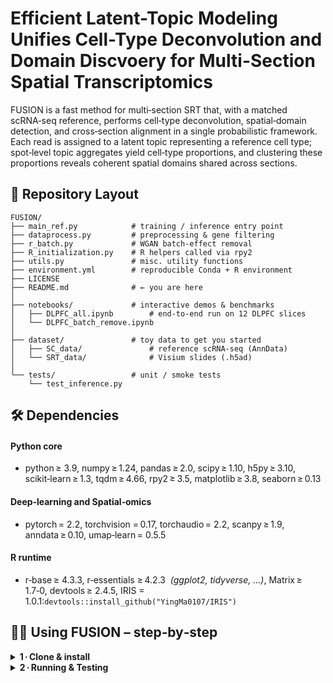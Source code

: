 # Efficient Latent-Topic Modeling Unifies Cell-Type Deconvolution and Domain Discvoery for Multi-Section Spatial Transcriptomics

FUSION is a fast method for multi‑section SRT that, with a matched scRNA‑seq reference, performs cell‑type deconvolution, spatial‑domain detection, and cross‑section alignment in a single probabilistic framework. Each read is assigned to a latent topic representing a reference cell type; spot‑level topic aggregates yield cell‑type proportions, and clustering these proportions reveals coherent spatial domains shared across sections.

## 📂 Repository Layout
```text
FUSION/
├── main_ref.py            # training / inference entry point
├── dataprocess.py         # preprocessing & gene filtering
├── r_batch.py             # WGAN batch‑effect removal
├── R_initialization.py    # R helpers called via rpy2
├── utils.py               # misc. utility functions
├── environment.yml        # reproducible Conda + R environment
├── LICENSE
├── README.md              # ← you are here
│
├── notebooks/             # interactive demos & benchmarks
│   ├── DLPFC_all.ipynb        # end‑to‑end run on 12 DLPFC slices
│   └── DLPFC_batch_remove.ipynb
│
├── dataset/               # toy data to get you started
│   ├── SC_data/               # reference scRNA‑seq (AnnData)
│   └── SRT_data/              # Visium slides (.h5ad)
│
└── tests/                 # unit / smoke tests
    └── test_inference.py
```
## 🛠️ Dependencies

#### Python core 
- python ≥ 3.9, numpy ≥ 1.24, pandas ≥ 2.0, scipy ≥ 1.10, h5py ≥ 3.10, scikit‑learn ≥ 1.3, tqdm ≥ 4.66, rpy2 ≥ 3.5, matplotlib ≥ 3.8, seaborn ≥ 0.13

#### Deep‑learning and Spatial‑omics
- pytorch = 2.2, torchvision = 0.17, torchaudio = 2.2, scanpy ≥ 1.9, anndata ≥ 0.10, umap‑learn = 0.5.5
  
#### R runtime
- r‑base ≥ 4.3.3, r‑essentials ≥ 4.2.3  *(ggplot2, tidyverse, …)*, Matrix ≥ 1.7‑0, devtools ≥ 2.4.5, IRIS = 1.0.1:```devtools::install_github("YingMa0107/IRIS")```



## 🏃‍♂️ Using FUSION – step‑by‑step

<details>
<summary><strong>1 · Clone&nbsp;&amp;&nbsp;install</strong></summary>

```bash
# clone the repo
git clone https://github.com/<your‑org>/FUSION.git
cd FUSION

# create the Conda + R environment
conda env create -n fusion
conda activate fusion

```
</details>

<details>
<summary><strong>2 · Running&nbsp;&amp;&nbsp;Testing</strong></summary>

Before running FUSION, prepare the inputs below:

---

| Object | Required fields | Example path |
|--------|-----------------|--------------|
| **SRT slides** | `AnnData` (`.h5ad`) with <br>• `.X` = raw spot‑by‑gene counts<br>• `adata.obsm["spatial"]` = `[[x, y], …]` | `dataset/SRT_data/151507_adata.h5ad` |
| **scRNA‑seq reference** | `AnnData` with `obs["cellType"]` labels | `dataset/SC_data/scref_adata.h5ad` |

Group slides that belong to the **same patient / condition** into an inner list;  
collect those inner lists into `adata_list`, e.g.

```python
import scanpy as sc
# three patients, four slides each
adata_list = [
    [sc.read_h5ad(f"dataset/SRT_data/{sid}_adata.h5ad")
     for sid in ("151507","151508","151509","151510")],
    [sc.read_h5ad(f"dataset/SRT_data/{sid}_adata.h5ad")
     for sid in ("151669","151670","151671","151672")],
    [sc.read_h5ad(f"dataset/SRT_data/{sid}_adata.h5ad")
     for sid in ("151673","151674","151675","151676")]
]
sc_adata = sc.read_h5ad("dataset/SC_data/scref_adata.h5ad")

from R_initialization import FUSION_Init    
FUSION_Init(adata_list, sc_adata, domain_size)

from main_ref import FUSION_preprocess, FUSION_main
log_fc_cut = 1.5         # log‑fold‑change threshold for marker filtering
FUSION_preprocess(adata_list, log_fc_cut)

out, emb = FUSION_main(adata_list, embed_dim=64, domain_size=7)
```

For an illustrative example on DLPFC, see the Jupyter notebook: `Jupyter notebook` for details.
</details>
